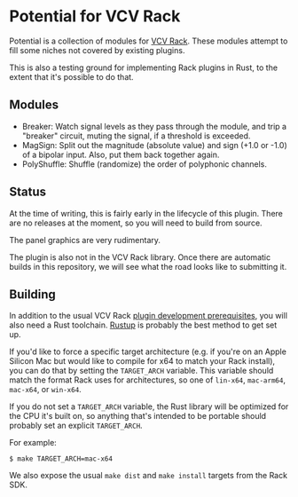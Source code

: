 # Potential for VCV Rack
Potential is a collection of modules for [VCV Rack](https://vcvrack.com/). These
modules attempt to fill some niches not covered by existing plugins.

This is also a testing ground for implementing Rack plugins in Rust, to the
extent that it's possible to do that.

## Modules
* Breaker: Watch signal levels as they pass through the module, and trip a "breaker" circuit, muting the signal, if a threshold is exceeded.
* MagSign: Split out the magnitude (absolute value) and sign (+1.0 or -1.0) of a bipolar input. Also, put them back together again.
* PolyShuffle: Shuffle (randomize) the order of polyphonic channels.

## Status
At the time of writing, this is fairly early in the lifecycle of this plugin.
There are no releases at the moment, so you will need to build from source.

The panel graphics are very rudimentary. 

The plugin is also not in the VCV Rack library. Once there are automatic builds
in this repository, we will see what the road looks like to submitting it.

## Building
In addition to the usual VCV Rack [plugin development prerequisites](https://vcvrack.com/manual/PluginDevelopmentTutorial),
you will also need a Rust toolchain. [Rustup](https://rustup.rs/) is probably
the best method to get set up.

If you'd like to force a specific target architecture (e.g. if you're on an
Apple Silicon Mac but would like to compile for x64 to match your Rack install),
you can do that by setting the `TARGET_ARCH` variable. This variable should
match the format Rack uses for architectures, so one of `lin-x64`, `mac-arm64`,
`mac-x64`, or `win-x64`.

If you do not set a `TARGET_ARCH` variable, the Rust library will be optimized
for the CPU it's built on, so anything that's intended to be portable should
probably set an explicit `TARGET_ARCH`.

For example:
```console
$ make TARGET_ARCH=mac-x64
```

We also expose the usual `make dist` and `make install` targets from the Rack
SDK.
